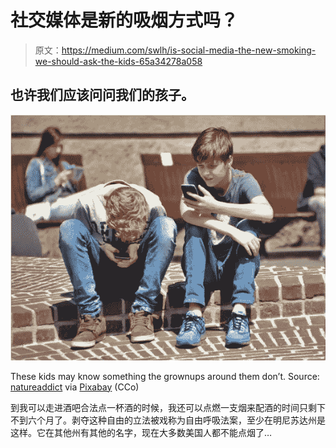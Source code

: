 # 社交媒体是新的吸烟方式吗？

> 原文：<https://medium.com/swlh/is-social-media-the-new-smoking-we-should-ask-the-kids-65a34278a058>

## 也许我们应该问问我们的孩子。

![](img/356bae532f23fca536a9cf9292c2d4f2.png)

These kids may know something the grownups around them don’t. Source: [natureaddict](https://pixabay.com/photos/pokemon-pokemon-go-phone-game-1553995/) via [Pixabay](https://pixabay.com/) (CCo)

到我可以走进酒吧合法点一杯酒的时候，我还可以点燃一支烟来配酒的时间只剩下不到六个月了。剥夺这种自由的立法被戏称为自由呼吸法案，至少在明尼苏达州是这样。它在其他州有其他的名字，现在大多数美国人都不能点烟了…